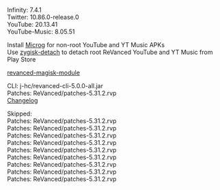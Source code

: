 Infinity: 7.4.1  
Twitter: 10.86.0-release.0  
YouTube: 20.13.41  
YouTube-Music: 8.05.51  

Install [Microg](https://github.com/ReVanced/GmsCore/releases) for non-root YouTube and YT Music APKs  
Use [zygisk-detach](https://github.com/j-hc/zygisk-detach) to detach root ReVanced YouTube and YT Music from Play Store  

[revanced-magisk-module](https://github.com/j-hc/revanced-magisk-module)
  
CLI: j-hc/revanced-cli-5.0.0-all.jar  
Patches: ReVanced/patches-5.31.2.rvp  
[Changelog](https://github.com/ReVanced/revanced-patches/releases/tag/v5.31.2)  

Skipped:  
Patches: ReVanced/patches-5.31.2.rvp  
Patches: ReVanced/patches-5.31.2.rvp  
Patches: ReVanced/patches-5.31.2.rvp  
Patches: ReVanced/patches-5.31.2.rvp  
Patches: ReVanced/patches-5.31.2.rvp  
Patches: ReVanced/patches-5.31.2.rvp  
Patches: ReVanced/patches-5.31.2.rvp  
Patches: ReVanced/patches-5.31.2.rvp  
Patches: ReVanced/patches-5.31.2.rvp                    
